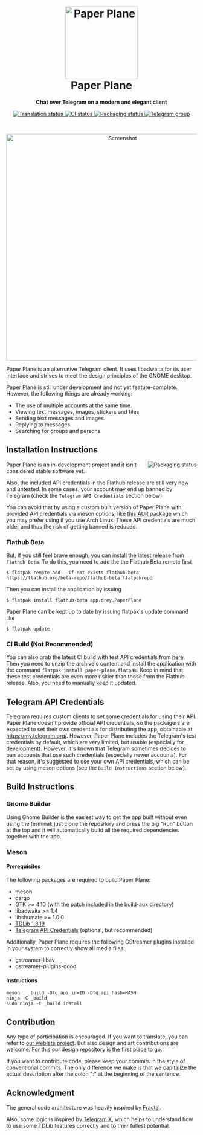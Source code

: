 <h1 align="center">
  <img src="data/icons/app.drey.PaperPlane.svg" alt="Paper Plane" width="192" height="192"/>
  <br>
  Paper Plane
</h1>

<p align="center"><strong>Chat over Telegram on a modern and elegant client</strong></p>

<p align="center">
  <a href="https://hosted.weblate.org/engage/paper-plane/">
    <img src="https://hosted.weblate.org/widgets/paper-plane/-/main/svg-badge.svg" alt="Translation status" />
  </a>
  <a href="https://github.com/paper-plane-developers/paper-plane/actions/workflows/ci.yml">
    <img src="https://github.com/paper-plane-developers/paper-plane/actions/workflows/ci.yml/badge.svg" alt="CI status"/>
  </a>
  <a href="https://repology.org/project/paper-plane/versions">
    <img src="https://repology.org/badge/tiny-repos/paper-plane.svg" alt="Packaging status">
  </a>
  <a href="https://t.me/paperplanechat">
    <img src="https://img.shields.io/static/v1?label=Chat&message=@paperplanechat&color=blue&logo=telegram" alt="Telegram group">
  </a>
</p>

<br>

<p align="center">
  <img width=600 src="data/resources/screenshots/screenshot1.png" alt="Screenshot"/>
</p>

Paper Plane is an alternative Telegram client.
It uses libadwaita for its user interface and strives to meet the design principles of the GNOME desktop.

Paper Plane is still under development and not yet feature-complete.
However, the following things are already working:

- The use of multiple accounts at the same time.
- Viewing text messages, images, stickers and files.
- Sending text messages and images.
- Replying to messages.
- Searching for groups and persons.

## Installation Instructions

<a href="https://repology.org/project/paper-plane/versions">
    <img src="https://repology.org/badge/vertical-allrepos/paper-plane.svg" alt="Packaging status" align="right">
</a>

Paper Plane is an in-development project and it isn't considered stable software yet.

Also, the included API credentials in the Flathub release are still very new and untested. In some cases, your account may end up banned by Telegram (check the `Telegram API Credentials` section below).

You can avoid that by using a custom built version of Paper Plane with provided API credentials via meson options, like [this AUR package](https://aur.archlinux.org/packages/paper-plane-git) which you may prefer using if you use Arch Linux. These API credentials
are much older and thus the risk of getting banned is reduced.

### Flathub Beta

But, if you still feel brave enough, you can install the latest release from `Flathub Beta`. To do this, you need to add the the Flathub Beta remote first
```shell
$ flatpak remote-add --if-not-exists flathub-beta https://flathub.org/beta-repo/flathub-beta.flatpakrepo
```
Then you can install the application by issuing
```shell
$ flatpak install flathub-beta app.drey.PaperPlane
```
Paper Plane can be kept up to date by issuing flatpak's update command like
```shell
$ flatpak update
```

### CI Build (Not Recommended)

You can also grab the latest CI build with test API credentials from [here](https://nightly.link/paper-plane-developers/paper-plane/workflows/ci/main).
Then you need to unzip the archive's content and install the application with the command `flatpak install paper-plane.flatpak`. Keep in mind that these test credentials are even more riskier than those from the Flathub release. Also, you need to manually keep it updated.

## Telegram API Credentials

Telegram requires custom clients to set some credentials for using their API. Paper Plane doesn't provide official API credentials, so the packagers are expected to set their own credentials for distributing the app, obtainable at https://my.telegram.org/. However, Paper Plane includes the Telegram's test credentials by default, which are very limited, but usable (especially for development). However, it's known that Telegram sometimes decides to ban accounts that use such credentials (especially newer accounts). For that reason, it's suggested to use your own API credentials, which can be set by using meson options (see the `Build Instructions` section below).

## Build Instructions

### Gnome Builder

Using Gnome Builder is the easiest way to get the app built without even using the terminal: just clone the repository and press the big "Run" button at the top and it will automatically build all the required dependencies together with the app.

### Meson

#### Prerequisites

The following packages are required to build Paper Plane:

- meson
- cargo
- GTK >= 4.10 (with the patch included in the build-aux directory)
- libadwaita >= 1.4
- libshumate >= 1.0.0
- [TDLib 1.8.19](https://github.com/tdlib/td/commit/2589c3fd46925f5d57e4ec79233cd1bd0f5d0c09)
- [Telegram API Credentials](https://my.telegram.org/) (optional, but recommended)

Additionally, Paper Plane requires the following GStreamer plugins installed in your system to correctly show all media files:

- gstreamer-libav
- gstreamer-plugins-good

#### Instructions

```shell
meson . _build -Dtg_api_id=ID -Dtg_api_hash=HASH
ninja -C _build
sudo ninja -C _build install
```

## Contribution

Any type of participation is encouraged. If you want to translate, you can refer to [our weblate project](https://hosted.weblate.org/engage/paper-plane). But also design and art contributions are welcome. For this [our design repository](https://github.com/paper-plane-developers/paper-plane-designs) is the first place to go.

If you want to contribute code, please keep your commits in the style of [conventional commits](https://www.conventionalcommits.org/en/v1.0.0). The only difference we make is that we capitalize the actual description after the colon ":" at the beginning of the sentence.


## Acknowledgment

The general code architecture was heavily inspired by [Fractal](https://gitlab.gnome.org/GNOME/fractal).

Also, some logic is inspired by [Telegram X](https://github.com/TGX-Android/Telegram-X), which helps to understand how to use some TDLib features correctly and to their fullest potential.
